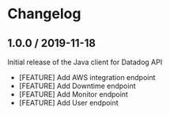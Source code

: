 # Changelog

## 1.0.0 / 2019-11-18

Initial release of the Java client for Datadog API

- [FEATURE] Add AWS integration endpoint
- [FEATURE] Add Downtime endpoint
- [FEATURE] Add Monitor endpoint
- [FEATURE] Add User endpoint

